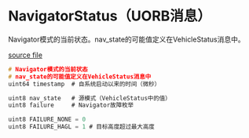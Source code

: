 # NavigatorStatus（UORB消息）

Navigator模式的当前状态。nav_state的可能值定义在VehicleStatus消息中。

[source file](https://github.com/PX4/PX4-Autopilot/blob/main/msg/NavigatorStatus.msg)

```c
# Navigator模式的当前状态
# nav_state的可能值定义在VehicleStatus消息中
uint64 timestamp  # 自系统启动以来的时间（微秒）

uint8 nav_state   # 源模式（VehicleStatus中的值）
uint8 failure     # Navigator故障枚举

uint8 FAILURE_NONE = 0
uint8 FAILURE_HAGL = 1 # 目标高度超过最大高度
```
